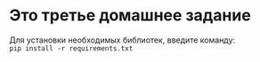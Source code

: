 # Это третье домашнее задание
Для установки необходимых библиотек, введите команду:  
`pip install -r requirements.txt`
